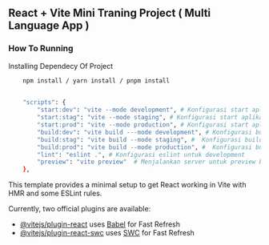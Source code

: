 ## React + Vite Mini Traning Project ( Multi Language App )


### How To Running 


Installing Dependecy Of Project

```bash
    npm install / yarn install / pnpm install
    
````


```bash
    "scripts": {
        "start:dev": "vite --mode development", # Konfigurasi start aplikasi spefisik environtment development
        "start:stag": "vite --mode staging", # Konfigurasi start aplikasi spefisik environtment staging
        "start:prod": "vite --mode production", # Konfigurasi start aplikasi spefisik environtment production
        "build:dev": "vite build ---mode development", # Konfigurasi build aplikasi spefisik environtment development
        "build:stag": "vite build --mode staging", #  Konfigurasi build aplikasi spefisik environtment staging
        "build:prod": "vite build --mode production", #  Konfigurasi build aplikasi spefisik environtment production
        "lint": "eslint .", # Konfigurasi eslint untuk development
        "preview": "vite preview"  # Menjalankan server untuk preview build tersebut
    },
```    


This template provides a minimal setup to get React working in Vite with HMR and some ESLint rules.

Currently, two official plugins are available:

- [@vitejs/plugin-react](https://github.com/vitejs/vite-plugin-react/blob/main/packages/plugin-react/README.md) uses [Babel](https://babeljs.io/) for Fast Refresh
- [@vitejs/plugin-react-swc](https://github.com/vitejs/vite-plugin-react-swc) uses [SWC](https://swc.rs/) for Fast Refresh
